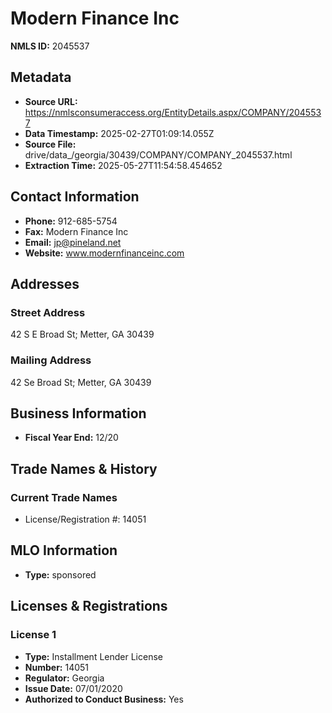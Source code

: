 # Modern Finance Inc

**NMLS ID:** 2045537

## Metadata
- **Source URL:** https://nmlsconsumeraccess.org/EntityDetails.aspx/COMPANY/2045537
- **Data Timestamp:** 2025-02-27T01:09:14.055Z
- **Source File:** drive/data_/georgia/30439/COMPANY/COMPANY_2045537.html
- **Extraction Time:** 2025-05-27T11:54:58.454652

## Contact Information
- **Phone:** 912-685-5754
- **Fax:** Modern Finance Inc
- **Email:** jp@pineland.net
- **Website:** www.modernfinanceinc.com

## Addresses
### Street Address
42 S E Broad St; Metter, GA 30439

### Mailing Address
42 Se Broad St; Metter, GA 30439

## Business Information
- **Fiscal Year End:** 12/20

## Trade Names & History
### Current Trade Names
- License/Registration #: 14051

## MLO Information
- **Type:** sponsored

## Licenses & Registrations

### License 1
- **Type:** Installment Lender License
- **Number:** 14051
- **Regulator:** Georgia
- **Issue Date:** 07/01/2020
- **Authorized to Conduct Business:** Yes

